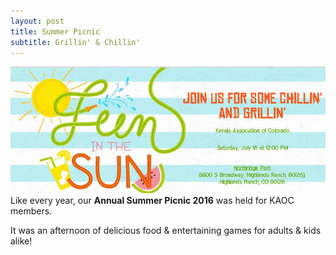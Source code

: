 ```yaml
---
layout: post
title: Summer Picnic
subtitle: Grillin' & Chillin'
---
```

![poster of IDF 2016](/img/summer-picnic-2016.jpg)    
Like every year, our **Annual Summer Picnic 2016** was held for KAOC members.

It was an afternoon of delicious food & entertaining games for adults & kids alike!


